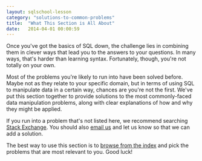 ```yaml
---
layout: sqlschool-lesson
category: "solutions-to-common-problems"
title:  "What This Section is All About"
date:   2014-04-01 00:00:59
---
```


Once you've got the basics of SQL down, the challenge lies in combining them in clever ways that lead you to the answers to your questions. In many ways, that's harder than learning syntax. Fortunately, though, you're not totally on your own.

Most of the problems you're likely to run into have been solved before. Maybe not as they relate to your specific domain, but in terms of using SQL to manipulate data in a certain way, chances are you're not the first. We've put this section together to provide solutions to the most commonly-faced data manipulation problems, along with clear explanations of how and why they might be applied.

If you run into a problem that's not listed here, we recommend searching [Stack Exchange](http://stackexchange.com). You should also [email us](mailto:sqlschool@modeanalytics.com) and let us know so that we can add a solution.

The best way to use this section is to [browse from the index](/) and pick the problems that are most relevant to you. Good luck!